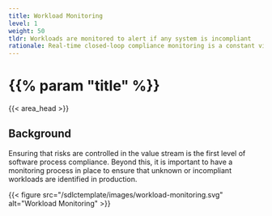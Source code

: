 ```yaml
---
title: Workload Monitoring
level: 1
weight: 50
tldr: Workloads are monitored to alert if any system is incompliant
rationale: Real-time closed-loop compliance monitoring is a constant vigil against threats
---
```


# {{% param "title" %}}
{{< area_head >}}

## Background

Ensuring that risks are controlled in the value stream is the first level of
software process compliance.  Beyond this, it is important to have a monitoring
process in place to ensure that unknown or incompliant workloads are identified
in production.

{{< figure src="/sdlctemplate/images/workload-monitoring.svg" alt="Workload Monitoring" >}}